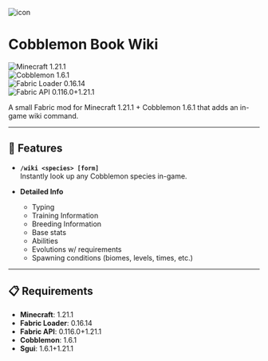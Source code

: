 ![icon](https://github.com/user-attachments/assets/858127b9-5bc0-43dd-87b2-66ae771028cb)
# Cobblemon Book Wiki


![Minecraft 1.21.1](https://img.shields.io/badge/Minecraft-1.21.1-blue.svg)  
![Cobblemon 1.6.1](https://img.shields.io/badge/Cobblemon-1.6.1-blue.svg)  
![Fabric Loader 0.16.14](https://img.shields.io/badge/Fabric%20Loader-0.16.14-lightgrey.svg)  
![Fabric API 0.116.0+1.21.1](https://img.shields.io/badge/Fabric%20API-0.116.0%2B1.21.1-lightgrey.svg)  

A small Fabric mod for Minecraft 1.21.1 + Cobblemon 1.6.1 that adds an in-game wiki command.  

---

## 🚀 Features

- **`/wiki <species> [form]`**  
  Instantly look up any Cobblemon species in-game.
- **Detailed Info**
  
  - Typing
  - Training Information
  - Breeding Information
  - Base stats  
  - Abilities  
  - Evolutions w/ requirements  
  - Spawning conditions (biomes, levels, times, etc.)

---

## 📋 Requirements

- **Minecraft**: 1.21.1  
- **Fabric Loader**: 0.16.14  
- **Fabric API**: 0.116.0+1.21.1  
- **Cobblemon**: 1.6.1  
- **Sgui**: 1.6.1+1.21.1



